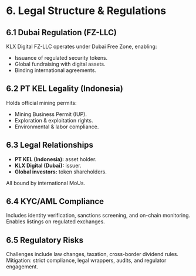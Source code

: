 # 6. Legal Structure & Regulations

## 6.1 Dubai Regulation (FZ-LLC)
KLX Digital FZ-LLC operates under Dubai Free Zone, enabling:
- Issuance of regulated security tokens.  
- Global fundraising with digital assets.  
- Binding international agreements.  

## 6.2 PT KEL Legality (Indonesia)
Holds official mining permits:
- Mining Business Permit (IUP).  
- Exploration & exploitation rights.  
- Environmental & labor compliance.

## 6.3 Legal Relationships
- **PT KEL (Indonesia):** asset holder.  
- **KLX Digital (Dubai):** issuer.  
- **Global investors:** token shareholders.  

All bound by international MoUs.

## 6.4 KYC/AML Compliance
Includes identity verification, sanctions screening, and on-chain monitoring. Enables listings on regulated exchanges.

## 6.5 Regulatory Risks
Challenges include law changes, taxation, cross-border dividend rules.  
Mitigation: strict compliance, legal wrappers, audits, and regulator engagement.

